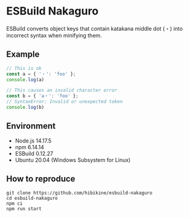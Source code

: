 # ESBuild Nakaguro

ESBuild converts object keys that contain katakana middle dot (・) into incorrect syntax when minifying them.

## Example

```js
// This is ok
const a = { '・': 'foo' };
console.log(a)

// This causes an invalid character error
const b = { 'a・': 'foo' };
// SyntaxError: Invalid or unexpected token
console.log(b)
```

## Environment

* Node.js 14.17.5
* npm 6.14.14
* ESBuild 0.12.27
* Ubuntu 20.04 (Windows Subsystem for Linux)

## How to reproduce

```
git clone https://github.com/hibikine/esbuild-nakaguro
cd esbuild-nakaguro
npm ci
npm run start
```
